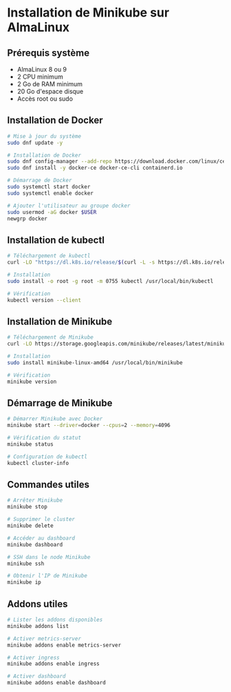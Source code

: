 # Installation de Minikube sur AlmaLinux

## Prérequis système
- AlmaLinux 8 ou 9
- 2 CPU minimum
- 2 Go de RAM minimum
- 20 Go d'espace disque
- Accès root ou sudo

## Installation de Docker

```bash
# Mise à jour du système
sudo dnf update -y

# Installation de Docker
sudo dnf config-manager --add-repo https://download.docker.com/linux/centos/docker-ce.repo
sudo dnf install -y docker-ce docker-ce-cli containerd.io

# Démarrage de Docker
sudo systemctl start docker
sudo systemctl enable docker

# Ajouter l'utilisateur au groupe docker
sudo usermod -aG docker $USER
newgrp docker
```

## Installation de kubectl

```bash
# Téléchargement de kubectl
curl -LO "https://dl.k8s.io/release/$(curl -L -s https://dl.k8s.io/release/stable.txt)/bin/linux/amd64/kubectl"

# Installation
sudo install -o root -g root -m 0755 kubectl /usr/local/bin/kubectl

# Vérification
kubectl version --client
```

## Installation de Minikube

```bash
# Téléchargement de Minikube
curl -LO https://storage.googleapis.com/minikube/releases/latest/minikube-linux-amd64

# Installation
sudo install minikube-linux-amd64 /usr/local/bin/minikube

# Vérification
minikube version
```

## Démarrage de Minikube

```bash
# Démarrer Minikube avec Docker
minikube start --driver=docker --cpus=2 --memory=4096

# Vérification du statut
minikube status

# Configuration de kubectl
kubectl cluster-info
```

## Commandes utiles

```bash
# Arrêter Minikube
minikube stop

# Supprimer le cluster
minikube delete

# Accéder au dashboard
minikube dashboard

# SSH dans le node Minikube
minikube ssh

# Obtenir l'IP de Minikube
minikube ip
```

## Addons utiles

```bash
# Lister les addons disponibles
minikube addons list

# Activer metrics-server
minikube addons enable metrics-server

# Activer ingress
minikube addons enable ingress

# Activer dashboard
minikube addons enable dashboard
```
